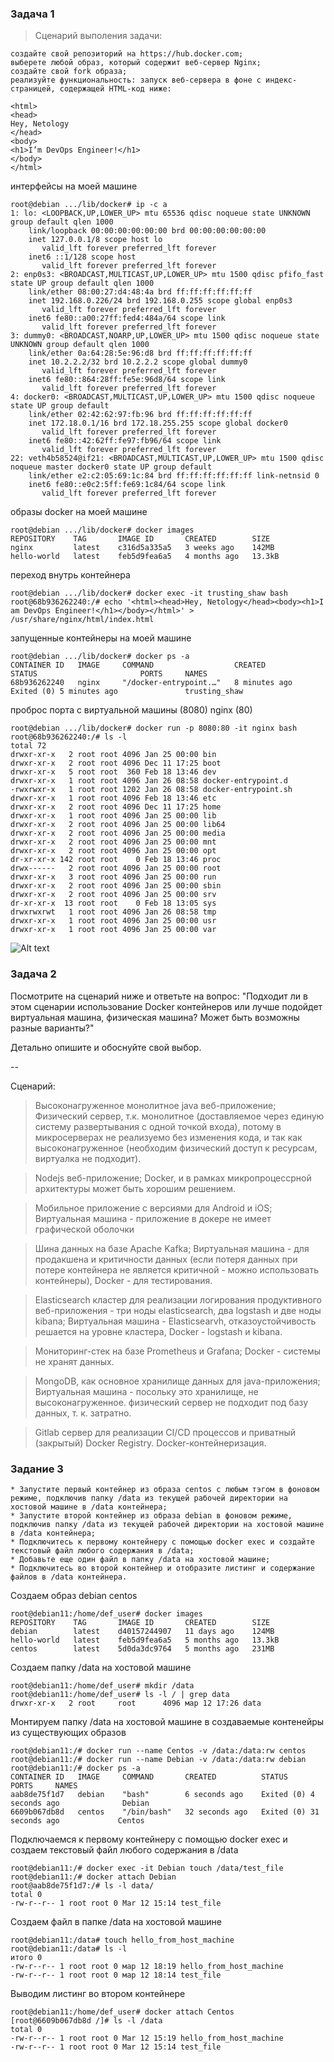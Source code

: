 ### Задача 1 

> Сценарий выполения задачи:

    создайте свой репозиторий на https://hub.docker.com;
    выберете любой образ, который содержит веб-сервер Nginx;
    создайте свой fork образа;
    реализуйте функциональность: запуск веб-сервера в фоне с индекс-страницей, содержащей HTML-код ниже:

````
<html>
<head>
Hey, Netology
</head>
<body>
<h1>I’m DevOps Engineer!</h1>
</body>
</html>
````

интерфейсы на моей машине
````
root@debian .../lib/docker# ip -c a
1: lo: <LOOPBACK,UP,LOWER_UP> mtu 65536 qdisc noqueue state UNKNOWN group default qlen 1000
    link/loopback 00:00:00:00:00:00 brd 00:00:00:00:00:00
    inet 127.0.0.1/8 scope host lo
       valid_lft forever preferred_lft forever
    inet6 ::1/128 scope host
       valid_lft forever preferred_lft forever
2: enp0s3: <BROADCAST,MULTICAST,UP,LOWER_UP> mtu 1500 qdisc pfifo_fast state UP group default qlen 1000
    link/ether 08:00:27:d4:48:4a brd ff:ff:ff:ff:ff:ff
    inet 192.168.0.226/24 brd 192.168.0.255 scope global enp0s3
       valid_lft forever preferred_lft forever
    inet6 fe80::a00:27ff:fed4:484a/64 scope link
       valid_lft forever preferred_lft forever
3: dummy0: <BROADCAST,NOARP,UP,LOWER_UP> mtu 1500 qdisc noqueue state UNKNOWN group default qlen 1000
    link/ether 0a:64:28:5e:96:d8 brd ff:ff:ff:ff:ff:ff
    inet 10.2.2.2/32 brd 10.2.2.2 scope global dummy0
       valid_lft forever preferred_lft forever
    inet6 fe80::864:28ff:fe5e:96d8/64 scope link
       valid_lft forever preferred_lft forever
4: docker0: <BROADCAST,MULTICAST,UP,LOWER_UP> mtu 1500 qdisc noqueue state UP group default
    link/ether 02:42:62:97:fb:96 brd ff:ff:ff:ff:ff:ff
    inet 172.18.0.1/16 brd 172.18.255.255 scope global docker0
       valid_lft forever preferred_lft forever
    inet6 fe80::42:62ff:fe97:fb96/64 scope link
       valid_lft forever preferred_lft forever
22: veth4b58524@if21: <BROADCAST,MULTICAST,UP,LOWER_UP> mtu 1500 qdisc noqueue master docker0 state UP group default
    link/ether e2:c2:05:69:1c:84 brd ff:ff:ff:ff:ff:ff link-netnsid 0
    inet6 fe80::e0c2:5ff:fe69:1c84/64 scope link
       valid_lft forever preferred_lft forever

````
образы docker на моей машине
````
root@debian .../lib/docker# docker images
REPOSITORY    TAG       IMAGE ID       CREATED        SIZE
nginx         latest    c316d5a335a5   3 weeks ago    142MB
hello-world   latest    feb5d9fea6a5   4 months ago   13.3kB
````
переход внутрь контейнера
````
root@debian .../lib/docker# docker exec -it trusting_shaw bash
root@68b936262240:/# echo '<html><head>Hey, Netology</head><body><h1>I am DevOps Engineer!</h1></body></html>' > /usr/share/nginx/html/index.html
````
запущенные контейнеры на моей машине
````
root@debian .../lib/docker# docker ps -a
CONTAINER ID   IMAGE     COMMAND                  CREATED             STATUS                       PORTS     NAMES
68b936262240   nginx     "/docker-entrypoint.…"   8 minutes ago       Exited (0) 5 minutes ago               trusting_shaw
```` 
проброс порта с виртуальной машины (8080) nginx (80)
````
root@debian .../lib/docker# docker run -p 8080:80 -it nginx bash
root@68b936262240:/# ls -l
total 72
drwxr-xr-x   2 root root 4096 Jan 25 00:00 bin
drwxr-xr-x   2 root root 4096 Dec 11 17:25 boot
drwxr-xr-x   5 root root  360 Feb 18 13:46 dev
drwxr-xr-x   1 root root 4096 Jan 26 08:58 docker-entrypoint.d
-rwxrwxr-x   1 root root 1202 Jan 26 08:58 docker-entrypoint.sh
drwxr-xr-x   1 root root 4096 Feb 18 13:46 etc
drwxr-xr-x   2 root root 4096 Dec 11 17:25 home
drwxr-xr-x   1 root root 4096 Jan 25 00:00 lib
drwxr-xr-x   2 root root 4096 Jan 25 00:00 lib64
drwxr-xr-x   2 root root 4096 Jan 25 00:00 media
drwxr-xr-x   2 root root 4096 Jan 25 00:00 mnt
drwxr-xr-x   2 root root 4096 Jan 25 00:00 opt
dr-xr-xr-x 142 root root    0 Feb 18 13:46 proc
drwx------   2 root root 4096 Jan 25 00:00 root
drwxr-xr-x   3 root root 4096 Jan 25 00:00 run
drwxr-xr-x   2 root root 4096 Jan 25 00:00 sbin
drwxr-xr-x   2 root root 4096 Jan 25 00:00 srv
dr-xr-xr-x  13 root root    0 Feb 18 13:05 sys
drwxrwxrwt   1 root root 4096 Jan 26 08:58 tmp
drwxr-xr-x   1 root root 4096 Jan 25 00:00 usr
drwxr-xr-x   1 root root 4096 Jan 25 00:00 var
````

 ![Alt text](2022-02-18_170755.png)


### Задача 2

Посмотрите на сценарий ниже и ответьте на вопрос: "Подходит ли в этом сценарии использование Docker контейнеров или лучше подойдет виртуальная машина, физическая машина? Может быть возможны разные варианты?"

Детально опишите и обоснуйте свой выбор.

--

Сценарий:

>   Высоконагруженное монолитное java веб-приложение;
>   Физический сервер, т.к. монолитное (доставляемое через единую систему развертывания с одной точкой входа), потому в микросерверах не реализуемо без изменения кода,
   и так как высоконагруженное (необходим физический доступ к ресурсам, виртуалка не подходит).

>   Nodejs веб-приложение; 
>   Docker, и в рамках микропроцессрной архитектуры может быть хорошим решением.

>   Мобильное приложение c версиями для Android и iOS;
>   Виртуальная машина - приложение в докере не имеет графической оболочки

>   Шина данных на базе Apache Kafka; 
>   Виртуальная машина - для продакшена и критичности данных (если потеря данных при потере контейнера не является критичной - можно использовать контейнеры), 
   Docker - для тестирования.

>   Elasticsearch кластер для реализации логирования продуктивного веб-приложения - три ноды elasticsearch, два logstash и две ноды kibana;
>   Виртуальная машина - Elasticsearvh, отказоустойчивость решается на уровне кластера, 
   Docker - logstash и kibana.

>   Мониторинг-стек на базе Prometheus и Grafana;
>   Docker - системы не хранят данных.

>   MongoDB, как основное хранилище данных для java-приложения;
>   Виртуальная машина - посольку это хранилище, не высоконагруженное.
   физический сервер не подходит под базу данных, т. к. затратно.

>   Gitlab сервер для реализации CI/CD процессов и приватный (закрытый) Docker Registry.
>   Docker-контейнеризация.

### Задание 3 


    * Запустите первый контейнер из образа centos c любым тэгом в фоновом режиме, подключив папку /data из текущей рабочей директории на хостовой машине в /data контейнера;
    * Запустите второй контейнер из образа debian в фоновом режиме, подключив папку /data из текущей рабочей директории на хостовой машине в /data контейнера;
    * Подключитесь к первому контейнеру с помощью docker exec и создайте текстовый файл любого содержания в /data;
    * Добавьте еще один файл в папку /data на хостовой машине;
    * Подключитесь во второй контейнер и отобразите листинг и содержание файлов в /data контейнера.


Создаем образ debian centos
```
root@debian11:/home/def_user# docker images
REPOSITORY    TAG       IMAGE ID       CREATED        SIZE
debian        latest    d40157244907   11 days ago    124MB
hello-world   latest    feb5d9fea6a5   5 months ago   13.3kB
centos        latest    5d0da3dc9764   5 months ago   231MB
```

Создаем папку /data на хостовой машине
```
root@debian11:/home/def_user# mkdir /data
root@debian11:/home/def_user# ls -l / | grep data
drwxr-xr-x   2 root     root      4096 мар 12 17:26 data
```

Монтируем папку /data на хостовой машине в создаваемые контенейры из существующих образов
```
root@debian11:/# docker run --name Centos -v /data:/data:rw centos
root@debian11:/# docker run --name Debian -v /data:/data:rw debian
root@debian11:/# docker ps -a
CONTAINER ID   IMAGE     COMMAND       CREATED          STATUS                      PORTS     NAMES
aab8de75f1d7   debian    "bash"        6 seconds ago    Exited (0) 4 seconds ago              Debian
6609b067db8d   centos    "/bin/bash"   32 seconds ago   Exited (0) 31 seconds ago             Centos
```

Подключаемся к первому контейнеру с помощью docker exec и создаем текстовый файл любого содержания в /data
```
root@debian11:/# docker exec -it Debian touch /data/test_file
root@debian11:/# docker attach Debian
root@aab8de75f1d7:/# ls -l data/
total 0
-rw-r--r-- 1 root root 0 Mar 12 15:14 test_file
```

Создаем файл в папке /data на хостовой машине
```
root@debian11:/data# touch hello_from_host_machine
root@debian11:/data# ls -l
итого 0
-rw-r--r-- 1 root root 0 мар 12 18:19 hello_from_host_machine
-rw-r--r-- 1 root root 0 мар 12 18:14 test_file
```

Выводим листинг во втором контейнере
```
root@debian11:/home/def_user# docker attach Centos
[root@6609b067db8d /]# ls -l /data
total 0
-rw-r--r-- 1 root root 0 Mar 12 15:19 hello_from_host_machine
-rw-r--r-- 1 root root 0 Mar 12 15:14 test_file
```
